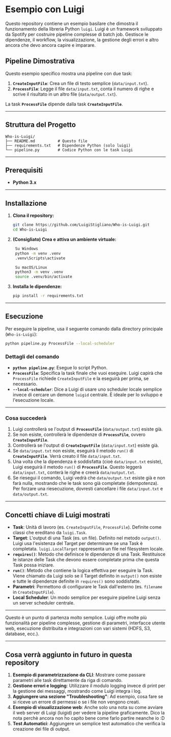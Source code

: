 # Esempio con Luigi

Questo repository contiene un esempio basilare che dimostra il funzionamento della libreria Python `luigi`. Luigi è un framework sviluppato da Spotify per costruire pipeline complesse di batch job. Gestisce le dipendenze, il workflow, la visualizzazione, la gestione degli errori e altro ancora che devo ancora capire e imparare.

## Pipeline Dimostrativa

Questo esempio specifico mostra una pipeline con due task:

1. **`CreateInputFile`**: Crea un file di testo semplice (`data/input.txt`).
2. **`ProcessFile`**: Legge il file `data/input.txt`, conta il numero di righe e scrive il risultato in un altro file (`data/output.txt`).

La task **`ProcessFile`** dipende dalla task **`CreateInputFile`**.

---

## Struttura del Progetto

```plaintext
Who-is-Luigi/
├── README.md          # Questo file
├── requirements.txt   # Dipendenze Python (solo luigi)
└── pipeline.py        # Codice Python con le task Luigi
```

---

## Prerequisiti

- **Python 3.x**

---

## Installazione

1. **Clona il repository:**
   ```bash
   git clone https://github.com/LuigiStigliano/Who-is-Luigi.git
   cd Who-is-Luigi
   ```

2. **(Consigliato) Crea e attiva un ambiente virtuale:**
   ```bash
    Su Windows
    python -m venv .venv
    .venv\Scripts\activate

    Su macOS/Linux
    python3 -m venv .venv
    source .venv/bin/activate
   ```

3. **Installa le dipendenze:**
   ```bash
   pip install -r requirements.txt
   ```

---

## Esecuzione

Per eseguire la pipeline, usa il seguente comando dalla directory principale (`Who-is-Luigi`):

```bash
python pipeline.py ProcessFile --local-scheduler
```

### Dettagli del comando

- **`python pipeline.py`**: Esegue lo script Python.
- **`ProcessFile`**: Specifica la task finale che vuoi eseguire. Luigi capirà che `ProcessFile` richiede `CreateInputFile` e la eseguirà per prima, se necessario.
- **`--local-scheduler`**: Dice a Luigi di usare uno scheduler locale semplice invece di cercare un demone `luigid` centrale. È ideale per lo sviluppo e l'esecuzione locale.

---

### Cosa succederà

1. Luigi controllerà se l'output di **`ProcessFile`** (`data/output.txt`) esiste già.
2. Se non esiste, controllerà le dipendenze di **`ProcessFile`**, ovvero **`CreateInputFile`**.
3. Controllerà se l'output di **`CreateInputFile`** (`data/input.txt`) esiste già.
4. Se `data/input.txt` non esiste, eseguirà il metodo `run()` di **`CreateInputFile`**. Verrà creato il file `data/input.txt`.
5. Una volta che la dipendenza è soddisfatta (cioè `data/input.txt` esiste), Luigi eseguirà il metodo `run()` di **`ProcessFile`**. Questo leggerà `data/input.txt`, conterà le righe e creerà `data/output.txt`.
6. Se riesegui il comando, Luigi vedrà che `data/output.txt` esiste già e non farà nulla, mostrando che le task sono già completate (idempotenza). Per forzare una riesecuzione, dovresti cancellare i file `data/input.txt` e `data/output.txt`.

---

## Concetti chiave di Luigi mostrati

- **Task**: Unità di lavoro (es. `CreateInputFile`, `ProcessFile`). Definite come classi che ereditano da `luigi.Task`.
- **Target**: L'output di una Task (es. un file). Definito nel metodo `output()`. Luigi usa l'esistenza del Target per determinare se una Task è completata. `luigi.LocalTarget` rappresenta un file nel filesystem locale.
- **`requires()`**: Metodo che definisce le dipendenze di una Task. Restituisce le istanze delle Task che devono essere completate prima che questa Task possa iniziare.
- **`run()`**: Metodo che contiene la logica effettiva per eseguire la Task. Viene chiamato da Luigi solo se il Target definito in `output()` non esiste e tutte le dipendenze definite in `requires()` sono soddisfatte.
- **Parametri**: Permettono di configurare le Task dall'esterno (es. `filename` in `CreateInputFile`).
- **Local Scheduler**: Un modo semplice per eseguire pipeline Luigi senza un server scheduler centrale.

---

Questo è un punto di partenza molto semplice. Luigi offre molte più funzionalità per pipeline complesse, gestione di parametri, interfacce utente web, esecuzione distribuita e integrazioni con vari sistemi (HDFS, S3, database, ecc.).

---

## Cosa verrà aggiunto in futuro in questa repository

1. **Esempio di parametrizzazione da CLI**: Mostrare come passare parametri alle task direttamente da riga di comando.
2. **Gestione errori e logging**: Utilizzare il modulo logging invece di print per la gestione dei messaggi, mostrando come Luigi integra i log.
3. **Aggiungere una sezione "Troubleshooting"**: Ad esempio, cosa fare se si riceve un errore di permessi o se i file non vengono creati.
4. **Esempio di visualizzazione web**: Anche solo una nota su come avviare il web server di Luigi (luigid) per vedere la pipeline graficamente. Dico la nota perchè ancora non ho capito bene come farlo partire neanche io :D
5. **Test Automatici**: Aggiungere un semplice test automatico che verifica la creazione dei file di output.
